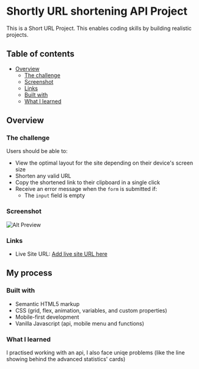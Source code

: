 # Shortly URL shortening API Project

This is a Short URL Project. This enables coding skills by building realistic projects. 

## Table of contents

- [Overview](#overview)
  - [The challenge](#the-challenge)
  - [Screenshot](#screenshot)
  - [Links](#links)
  - [Built with](#built-with)
  - [What I learned](#what-i-learned)
  


## Overview

### The challenge

Users should be able to:

- View the optimal layout for the site depending on their device's screen size
- Shorten any valid URL
- Copy the shortened link to their clipboard in a single click
- Receive an error message when the `form` is submitted if:
  - The `input` field is empty

### Screenshot

![Alt Preview](https://www.photobox.co.uk/my/photo/full?photo_id=504471151283)




### Links

- Live Site URL: [Add live site URL here](https://shorturl.sosamson.com)

## My process

### Built with

- Semantic HTML5 markup
- CSS (grid, flex, animation, variables, and custom properties)
- Mobile-first development 
- Vanilla Javascript (api, mobile menu and functions)




### What I learned

I practised working with an api, I also face uniqe problems (like the line showing behind the advanced statistics' cards) 




